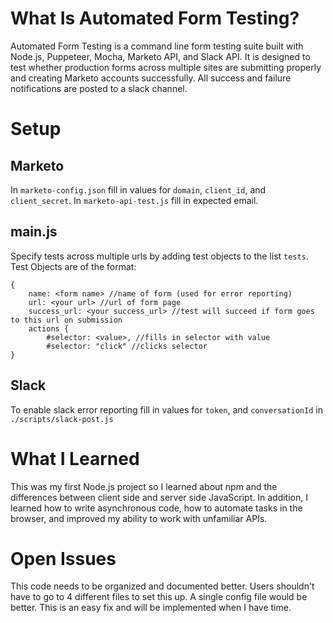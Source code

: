 # What Is Automated Form Testing?

Automated Form Testing is a command line form testing suite built with Node.js, Puppeteer, Mocha, Marketo API, and Slack API. It is designed to test whether production forms across multiple sites are submitting properly and creating Marketo accounts successfully. All success and failure notifications are posted to a slack channel.

# Setup

## Marketo
In `marketo-config.json` fill in values for `domain`, `client_id`, and `client_secret`. In `marketo-api-test.js` fill in expected email.

## main.js
Specify tests across multiple urls by adding test objects to the list `tests`.  Test Objects are of the format:

```
{
	name: <form name> //name of form (used for error reporting)
	url: <your url> //url of form page
	success_url: <your success_url> //test will succeed if form goes to this url on submission
	actions {
		#selector: <value>, //fills in selector with value
		#selector: "click" //clicks selector
}
```
## Slack
To enable slack error reporting fill in values for `token`, and `conversationId` in `./scripts/slack-post.js`


# What I Learned
This was my first Node.js project so I learned about npm and the differences between client side and server side JavaScript. In addition, I learned how to write asynchronous code, how to automate tasks in the browser, and improved my ability to work with unfamiliar APIs.

# Open Issues
This code needs to be organized and documented better. Users shouldn't have to go to 4 different files to set this up. A single config file would be better. This is an easy fix and will be implemented when I have time.
